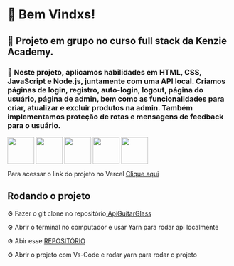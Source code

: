 <h1> 🌴 Bem Vindxs! </h1>

<h2> 🌱 Projeto em grupo no curso full stack da Kenzie Academy.</h2>

<h3 > 🐥 Neste projeto, aplicamos habilidades em HTML, CSS, JavaScript e Node.js, juntamente com uma API local. Criamos páginas de login, registro, auto-login, logout, página do usuário, página de admin, bem como as funcionalidades para criar, atualizar e excluir produtos na admin. Também implementamos proteção de rotas e mensagens de feedback para o usuário.</h3>
 
 <img align="center" width="60px" src="https://cdn.jsdelivr.net/gh/devicons/devicon/icons/html5/html5-original.svg" /> <img align="center" width="60px" src="https://cdn.jsdelivr.net/gh/devicons/devicon/icons/css3/css3-original.svg" /> <img align="center" width="60px" src="https://cdn.jsdelivr.net/gh/devicons/devicon/icons/javascript/javascript-original.svg" /> <img align="center" width="60px" src="https://cdn.jsdelivr.net/gh/devicons/devicon/icons/nodejs/nodejs-original.svg" /> <img align="center" width="60px"  src="https://cdn.jsdelivr.net/gh/devicons/devicon/icons/yarn/yarn-original.svg" />
          
          

<p>Para acessar o link do projeto no Vercel  <a href="https://projeto-front-end-kenzie-adot-69kh0n3by-osoriobrunoluis.vercel.app/">Clique aqui</a></p>
     
  <h2> Rodando o projeto </h2>
  
  <p>⚙️ Fazer o git clone no repositório<a href="https://github.com/osoriobrunoluis/ApiGuitarGlass"> ApiGuitarGlass</a>
  <p>⚙️ Abrir o terminal no computador e usar Yarn para rodar api localmente </p> 
  <p>⚙️ Abir esse <a href="https://github.com/osoriobrunoluis/Projeto-Front-End-Guitar-Glass"> REPOSITÓRIO </a>
  <p>⚙️ Abrir o projeto com Vs-Code e rodar yarn para rodar o projeto </p>


